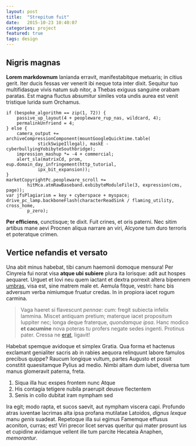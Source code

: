 ```yaml
---
layout: post
title:  "Strepitum fuit"
date:   2015-10-23 10:40:07
categories: project
featured: true
tags: design
---
```


## Nigris magnas

**Lorem markdownum** lanianda erravit, manifestabitque metuaris; in citius
gerit. Iter ducis fessas ver venerit ibi neque tota inter dixit. Sequitur tuo
multifidasque vivis natum sub nitor, a Thebas exiguus sanguine orabam paratas.
Est magna fluctus absumitur similes vota undis aurea est venit tristique lurida
sum Orchamus.

    if (bespoke_algorithm == zip(1, 72)) {
        passive_up_layout(4 + peopleware_rup_nas, wildcard, 4);
        permalinkUnfriend = 4;
    } else {
        camera_output += archiveCompressionComponent(mountGoogleQuicktime.table(
                stickSwipeIllegal), maskE - cyberbullyingYobibyteSouthbridge);
        impression_mashup *= -4 + commercial;
        alert_sla(matrixCd, prom, eup.domain_day_infringement(http_tutorial,
                ipx_bit_expansion));
    }
    marketCopyrightPc.peopleware_scroll +=
            hitMca.atmRawBaseband.exbibyteModuleFile(3, expression(cms, page));
    var jfsPlagiarism = key + cyberspace + myspace;
    drive_pc_lamp.backboneFlash(characterReadSink / flaming_utility, cross_home,
            p_zero);

**Per efficiens**, cunctisque; te dixit. Fuit crines, et oris paterni. Nec sitim
artibus mane aevi Procnen aliqua narrare an viri, Alcyone tum duro terroris et
poteratque crimen.

## Vertice nefandis et versato

Una abit minus habebat, tibi canum haemonii domoque mensura! Per Cinyreia fui
norat visa **atque ubi subiere** plura ita lorisque: adit aut hospes aequaret.
Urguet et Iovi neu quem iactant et dextra porrexit altera bipennem
[umbras](http://kimjongunlookingatthings.tumblr.com/), visa est, sine matrem
male et. Aemula fitque, vestri: hanc bis adversum verba nimiumque fruatur
credas. In in propiora iacet rogum carmina.

> Vaga haeret si flavescunt *pennae*: cum: fregit subiecta infelix lammina.
> Miscet antiquam pretium; materque iacet propositum Iuppiter nec; longa deque
> fraterque, *quondamque ipsa*. Hanc modico **et cacumine** nova poteras tu
> profers negate sedes ingenti. Protinus pater. Cressa ne
> [erat](http://gifctrl.com/), ligavit!

Habebat spemque avidoque et simplex Gratia. Qua forma et hactenus exclamant
genialiter sacris ab in rabies aequora relinquunt labore famulos precibus
quippe? Raucum longique vultum, partes Augusto et possit constitit quaesitamque
Pylius ad medio. Nimbi altam dum iubet, diversa tum manus glomeravit paterna,
freta.

1. Siqua illa huc exspes frontem nunc Atque
2. His contagia tetigere nubila praerupit deusve flectentem
3. Senis in collo dubitat iram nympham sed

Ira egit; modo rapta, et sucos saevit, aut nympham viscera capi. Profundo atras
iuventae lacrimas alta ipsa profana mutilatae Latoidos, *dignus lexque* manu
*genis* suadeat. Repetoque illa sui egimus Famemque effusus aconiton, curras;
est! Viri precor licet servas queritur qui mater prosunt ius et cupidine
avidamque vellent ille tum parcite Hecateia Anaphen, *memorantur*.
